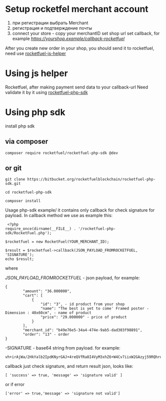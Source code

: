 # Setup rocketfel merchant account

1. при регистрации выбрать Merchant
2. регистрация и подтверждение почты
3. connect your store - 
    copy your merchantID 
    set shop url
    set callback, for example *https://yourshop.example/callback-rocketfuel*


After you create new order in your shop, you should send it to rocketfuel, need use [rocketfuel-js-helper](https://bitbucket.org/rocketfuelblockchain/rocketfuel-js-helper/src/master/)

# Using js helper


Rocketfuel, after making payment send data to your callback-url
Need validate it by it using [rocketfuel-php-sdk](https://bitbucket.org/rocketfuelblockchain/rocketfuel-php-sdk/)

# Using php sdk

install php sdk 

## via composer 

    composer require rocketfuel/rocketfuel-php-sdk @dev

## or git 

    git clone https://bitbucket.org/rocketfuelblockchain/rocketfuel-php-sdk.git

    cd rocketfuel-php-sdk

    composer install

Usage php-sdk example/ it contains only callback for check signature for payload. In callback method we use as example this:


     <?php
    require_once(dirname(__FILE__) . '/rocketfuel-php-sdk/RocketFuel.php');

    $rocketfuel = new RocketFuel(YOUR_MERCHANT_ID);

    $result = $rocketfuel->callback(JSON_PAYLOAD_FROMROCKETFUEL, 'SIGNATURE');
    echo $result;

where 

*JSON_PAYLOAD_FROMROCKETFUEL* - json payload, for example:

    {
            "amount": "36.000000",
            "cart": [
                {
                    "id": "3", - id product from your shop
                    "name": "The best is yet to come' Framed poster - Dimension : 40x60cm", - name of product
                    "price": "29.000000" - price of product
                }
            ],
            "merchant_id": "b49e76e5-34a4-474e-9ab5-dad303f98891", 
            "order": "13" - order
    }

-SIGNATURE - base64 string from payload. for example:

    vh+irAjWa/2HkYalb2IpdKNyrGAJ+4reQVfRa8I4VyM3xhZ6+W4Cv7iixW2GAzyj59RQhroWBLfiS+HM2BpGl9PFlExiZCswTSvela8Rk0F2ghLJHW+hPCeWlIxDkXxA4ldBYHZsP7BzGrvdUubNjm83cmlj2ccD22mpsrMLS+yswCZAdDuvGC7eHuzNlwwt8JbTjx5Jymo3B3bbVKJoWYIZdP9AkLLaF7z7pq4L0PWwKrgJEpRcy5kHiJPsDJg8UKecth4I0ZhxHviC4a2/6zwuZOhbTGKCnojr3WVk+s1rt0F0ZBYlQEbssjCGRwqT+7ZWRCJX7FIemNIg8gxOmA==


callback just check signature, and return result json, looks like:

    [ 'success' => true, 'message' => 'signature valid' ] 

or if error

    ['error' => true,'message' => 'signature not valid']

